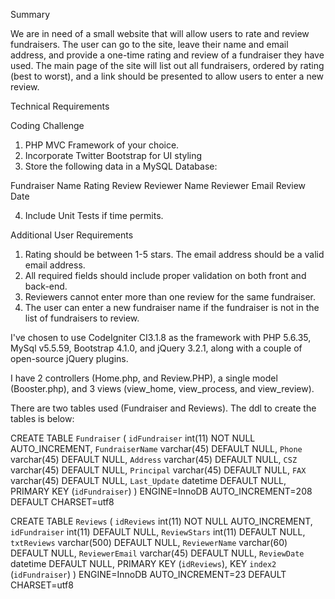 Summary

We are in need of a small website that will allow users to rate and review fundraisers. The user can go to the site, leave their name and email address, and provide a one-time rating and review of a fundraiser they have used. The main page of the site will list out all fundraisers, ordered by rating (best to worst), and a link should be presented to allow users to enter a new review.

Technical Requirements

Coding Challenge
1. PHP MVC Framework of your choice.
2. Incorporate Twitter Bootstrap for UI styling
3. Store the following data in a MySQL Database:

Fundraiser 
Name
Rating
Review
Reviewer Name
Reviewer Email
Review Date

4. Include Unit Tests if time permits.

Additional User Requirements
1. Rating should be between 1-5 stars. The email address should be a valid email address.
2. All required fields should include proper validation on both front and back-end.
3. Reviewers cannot enter more than one review for the same fundraiser.
4. The user can enter a new fundraiser name if the fundraiser is not in the list of fundraisers to review.

I've chosen to use CodeIgniter  CI3.1.8 as the framework with PHP 5.6.35, MySql v5.5.59, Bootstrap 4.1.0, and jQuery 3.2.1, along with a couple of open-source jQuery plugins.

I have 2 controllers (Home.php, and Review.PHP), a single model (Booster.php), and 3 views (view_home, view_process, and view_review). 

There are two tables used (Fundraiser and Reviews). The ddl to create the tables is below:

CREATE TABLE `Fundraiser` (
`idFundraiser` int(11) NOT NULL AUTO_INCREMENT,
`FundraiserName` varchar(45) DEFAULT NULL,
`Phone` varchar(45) DEFAULT NULL,
`Address` varchar(45) DEFAULT NULL,
`CSZ` varchar(45) DEFAULT NULL,
`Principal` varchar(45) DEFAULT NULL,
`FAX` varchar(45) DEFAULT NULL,
`Last_Update` datetime DEFAULT NULL,
PRIMARY KEY (`idFundraiser`)
) ENGINE=InnoDB AUTO_INCREMENT=208 DEFAULT CHARSET=utf8

CREATE TABLE `Reviews` (
`idReviews` int(11) NOT NULL AUTO_INCREMENT,
`idFundraiser` int(11) DEFAULT NULL,
`ReviewStars` int(11) DEFAULT NULL,
`txtReviews` varchar(500) DEFAULT NULL,
`ReviewerName` varchar(60) DEFAULT NULL,
`ReviewerEmail` varchar(45) DEFAULT NULL,
`ReviewDate` datetime DEFAULT NULL,
PRIMARY KEY (`idReviews`),
KEY `index2` (`idFundraiser`)
) ENGINE=InnoDB AUTO_INCREMENT=23 DEFAULT CHARSET=utf8


